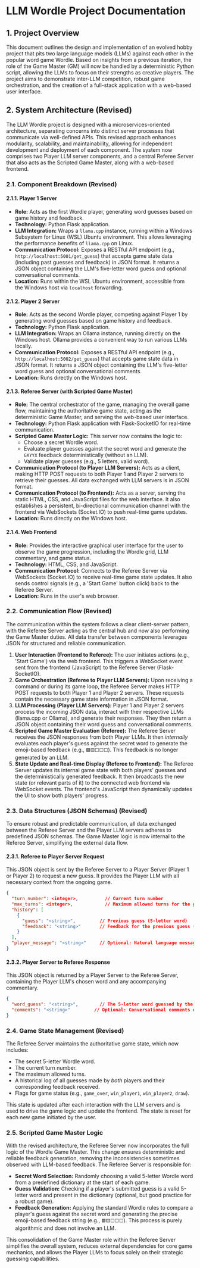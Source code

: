 # LLM Wordle Project Documentation

## 1. Project Overview

This document outlines the design and implementation of an evolved hobby project that pits two large language models (LLMs) against each other in the popular word game Wordle. Based on insights from a previous iteration, the role of the Game Master (GM) will now be handled by a deterministic Python script, allowing the LLMs to focus on their strengths as creative players. The project aims to demonstrate inter-LLM competition, robust game orchestration, and the creation of a full-stack application with a web-based user interface.

## 2. System Architecture (Revised)

The LLM Wordle project is designed with a microservices-oriented architecture, separating concerns into distinct server processes that communicate via well-defined APIs. This revised approach enhances modularity, scalability, and maintainability, allowing for independent development and deployment of each component. The system now comprises two Player LLM server components, and a central Referee Server that also acts as the Scripted Game Master, along with a web-based frontend.

### 2.1. Component Breakdown (Revised)

#### 2.1.1. Player 1 Server

*   **Role:** Acts as the first Wordle player, generating word guesses based on game history and feedback.
*   **Technology:** Python Flask application.
*   **LLM Integration:** Wraps a `llama.cpp` instance, running within a Windows Subsystem for Linux (WSL) Ubuntu environment. This allows leveraging the performance benefits of `llama.cpp` on Linux.
*   **Communication Protocol:** Exposes a RESTful API endpoint (e.g., `http://localhost:5001/get_guess`) that accepts game state data (including past guesses and feedback) in JSON format. It returns a JSON object containing the LLM's five-letter word guess and optional conversational comments.
*   **Location:** Runs within the WSL Ubuntu environment, accessible from the Windows host via `localhost` forwarding.

#### 2.1.2. Player 2 Server

*   **Role:** Acts as the second Wordle player, competing against Player 1 by generating word guesses based on game history and feedback.
*   **Technology:** Python Flask application.
*   **LLM Integration:** Wraps an Ollama instance, running directly on the Windows host. Ollama provides a convenient way to run various LLMs locally.
*   **Communication Protocol:** Exposes a RESTful API endpoint (e.g., `http://localhost:5002/get_guess`) that accepts game state data in JSON format. It returns a JSON object containing the LLM's five-letter word guess and optional conversational comments.
*   **Location:** Runs directly on the Windows host.

#### 2.1.3. Referee Server (with Scripted Game Master)

*   **Role:** The central orchestrator of the game, managing the overall game flow, maintaining the authoritative game state, acting as the deterministic Game Master, and serving the web-based user interface.
*   **Technology:** Python Flask application with Flask-SocketIO for real-time communication.
*   **Scripted Game Master Logic:** This server now contains the logic to:
    *   Choose a secret Wordle word.
    *   Evaluate player guesses against the secret word and generate the `GXYYX` feedback deterministically (without an LLM).
    *   Validate player guesses (e.g., 5 letters, valid word).
*   **Communication Protocol (to Player LLM Servers):** Acts as a client, making HTTP POST requests to both Player 1 and Player 2 servers to retrieve their guesses. All data exchanged with LLM servers is in JSON format.
*   **Communication Protocol (to Frontend):** Acts as a server, serving the static HTML, CSS, and JavaScript files for the web interface. It also establishes a persistent, bi-directional communication channel with the frontend via WebSockets (Socket.IO) to push real-time game updates.
*   **Location:** Runs directly on the Windows host.

#### 2.1.4. Web Frontend

*   **Role:** Provides the interactive graphical user interface for the user to observe the game progression, including the Wordle grid, LLM commentary, and game status.
*   **Technology:** HTML, CSS, and JavaScript.
*   **Communication Protocol:** Connects to the Referee Server via WebSockets (Socket.IO) to receive real-time game state updates. It also sends control signals (e.g., a 'Start Game' button click) back to the Referee Server.
*   **Location:** Runs in the user's web browser.

### 2.2. Communication Flow (Revised)

The communication within the system follows a clear client-server pattern, with the Referee Server acting as the central hub and now also performing the Game Master duties. All data transfer between components leverages JSON for structured and reliable communication.

1.  **User Interaction (Frontend to Referee):** The user initiates actions (e.g., 'Start Game') via the web frontend. This triggers a WebSocket event sent from the frontend (JavaScript) to the Referee Server (Flask-SocketIO).
2.  **Game Orchestration (Referee to Player LLM Servers):** Upon receiving a command or during its game loop, the Referee Server makes HTTP POST requests to both Player 1 and Player 2 servers. These requests contain the necessary game state information in JSON format.
3.  **LLM Processing (Player LLM Servers):** Player 1 and Player 2 servers process the incoming JSON data, interact with their respective LLMs (llama.cpp or Ollama), and generate their responses. They then return a JSON object containing their word guess and conversational comments.
4.  **Scripted Game Master Evaluation (Referee):** The Referee Server receives the JSON responses from both Player LLMs. It then *internally* evaluates each player's guess against the secret word to generate the emoji-based feedback (e.g., `🟩🟨⬜⬜⬜`). This feedback is no longer generated by an LLM.
5.  **State Update and Real-time Display (Referee to Frontend):** The Referee Server updates its internal game state with both players' guesses and the deterministically generated feedback. It then broadcasts the new state (or relevant parts of it) to the connected web frontend via WebSocket events. The frontend's JavaScript then dynamically updates the UI to show both players' progress.

### 2.3. Data Structures (JSON Schemas) (Revised)

To ensure robust and predictable communication, all data exchanged between the Referee Server and the Player LLM servers adheres to predefined JSON schemas. The Game Master logic is now internal to the Referee Server, simplifying the external data flow.

#### 2.3.1. Referee to Player Server Request

This JSON object is sent by the Referee Server to a Player Server (Player 1 or Player 2) to request a new guess. It provides the Player LLM with all necessary context from the ongoing game.

```json
{
  "turn_number": <integer>,          // Current turn number
  "max_turns": <integer>,            // Maximum allowed turns for the game
  "history": [
    { 
      "guess": "<string>",         // Previous guess (5-letter word)
      "feedback": "<string>"       // Feedback for the previous guess (e.g., "🟩🟨⬜⬜⬜")
    }
  ], 
  "player_message": "<string>"     // Optional: Natural language message from the Referee to the Player LLM
}
```

#### 2.3.2. Player Server to Referee Response

This JSON object is returned by a Player Server to the Referee Server, containing the Player LLM's chosen word and any accompanying commentary.

```json
{
  "word_guess": "<string>",        // The 5-letter word guessed by the Player LLM
  "comments": "<string>"         // Optional: Conversational comments or reasoning from the Player LLM
}
```

### 2.4. Game State Management (Revised)

The Referee Server maintains the authoritative game state, which now includes:

*   The secret 5-letter Wordle word.
*   The current turn number.
*   The maximum allowed turns.
*   A historical log of all guesses made by *both* players and their corresponding feedback received.
*   Flags for game status (e.g., `game_over`, `win_player1`, `win_player2`, `draw`).

This state is updated after each interaction with the LLM servers and is used to drive the game logic and update the frontend. The state is reset for each new game initiated by the user.



### 2.5. Scripted Game Master Logic

With the revised architecture, the Referee Server now incorporates the full logic of the Wordle Game Master. This change ensures deterministic and reliable feedback generation, removing the inconsistencies sometimes observed with LLM-based feedback. The Referee Server is responsible for:

*   **Secret Word Selection:** Randomly choosing a valid 5-letter Wordle word from a predefined dictionary at the start of each game.
*   **Guess Validation:** Checking if a player's submitted guess is a valid 5-letter word and present in the dictionary (optional, but good practice for a robust game).
*   **Feedback Generation:** Applying the standard Wordle rules to compare a player's guess against the secret word and generating the precise emoji-based feedback string (e.g., `🟩🟨⬜⬜⬜`). This process is purely algorithmic and does not involve an LLM.

This consolidation of the Game Master role within the Referee Server simplifies the overall system, reduces external dependencies for core game mechanics, and allows the Player LLMs to focus solely on their strategic guessing capabilities.
